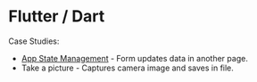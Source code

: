 # Flutter / Dart
Case Studies:
- [App State Management](https://github.com/rogerio-ushiro/flutter/tree/main/app_state_management) - Form updates data in another page.
- Take a picture - Captures camera image and saves in file.